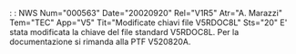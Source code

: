  :  : NWS Num="000563" Date="20020920" Rel="V1R5" Atr="A. Marazzi" Tem="TEC" App="V5" Tit="Modificate chiavi file V5RDOC8L" Sts="20"
E' stata modificata la chiave del file standard V5RDOC8L.
Per la documentazione si rimanda alla PTF V520820A.
